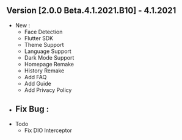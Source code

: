 
## Version [2.0.0 Beta.4.1.2021.B10] - 4.1.2021
- New :
    - Face Detection
    - Flutter SDK
    - Theme Support
    - Language Support
    - Dark Mode Support
    - Homepage Remake
    - History Remake
    - Add FAQ
    - Add Guide
    - Add Privacy Policy
- Fix Bug :
    - 
- Todo
    - Fix DIO Interceptor